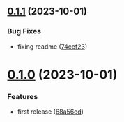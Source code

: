 ## [0.1.1](https://github.com/codibre/nodejs-tree-key-cache-avro/compare/v0.1.0...v0.1.1) (2023-10-01)


### Bug Fixes

* fixing readme ([74cef23](https://github.com/codibre/nodejs-tree-key-cache-avro/commit/74cef232bf99d955c72affb3888efa39ddd62a11))

# [0.1.0](https://github.com/codibre/nodejs-tree-key-cache-avro/compare/v0.0.0...v0.1.0) (2023-10-01)


### Features

* first release ([68a56ed](https://github.com/codibre/nodejs-tree-key-cache-avro/commit/68a56ede3bc575a49a6d5d412bf8c2e5d1826d4f))
